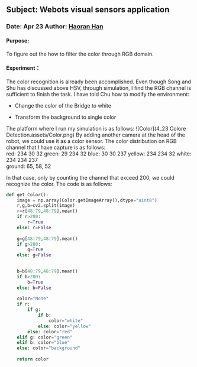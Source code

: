 ## Subject: Webots visual sensors application

### Date:  Apr 23   Author: <u>Haoran Han</u>

#### Purpose: 

To figure out the how to filter the color through RGB domain.

#### Experiment：

The color recognition is already been accomplished. Even though Song and Shu has discussed above HSV, through simulation, I find the RGB channel is sufficient to finish the task. I have told Chu how to modify the environment:

- Change the color of the Bridge to white

- Transform the background to single color

The platform where I run my simulation is as follows:
![Color](4_23 Colore Detection.assets/Color.png)
By adding another camera at the head of the robot, we could use it as a color sensor. The color distribution on RGB channel that I have capture is as follows:    
red: 234     30        32
green: 29       234      32
blue: 30       30        237
yellow: 234     234      32
white: 234     234      237     
ground: 65, 58, 52

In that case, only by counting the channel that exceed 200, we could recognize the color. The code is as follows:
```Python
def get_Color():
    image = np.array(Color.getImageArray(),dtype="uint8")
    r,g,b=cv2.split(image)
    r=r[48:79,48:79].mean()
    if r>200:
        r=True
    else: r=False
    
    g=g[48:79,48:79].mean()
    if g>200:
        g=True
    else: g=False

    
    b=b[48:79,48:79].mean()
    if b>200:
        b=True
    else: b=False
    
    color="None"
    if r:
        if g:
            if b:
                color="white"
            else: color="yellow"
        else: color="red"
    elif g: color="green"
    elif b: color="blue"
    else: color="background"
    
    return color
```